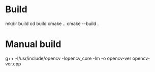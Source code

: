 # Build
mkdir build
cd build
cmake ..
cmake --build .

# Manual build
g++ -I/usr/include/opencv -lopencv_core -lm -o opencv-ver opencv-ver.cpp

